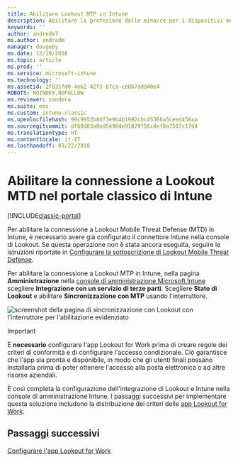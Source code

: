 ```yaml
---
title: Abilitare Lookout MTP in Intune
description: Abilitare la protezione dalle minacce per i dispositivi mobili Lookout nella console di amministrazione Intune.
keywords: ''
author: andredm7
ms.author: andredm
manager: dougeby
ms.date: 12/19/2016
ms.topic: article
ms.prod: ''
ms.service: microsoft-intune
ms.technology: ''
ms.assetid: 2f835fd0-4e62-42f3-b7ca-ce8b7ddd40e4
ROBOTS: NOINDEX,NOFOLLOW
ms.reviewer: sandera
ms.suite: ems
ms.custom: intune-classic
ms.openlocfilehash: 99c9952b8df3e9b4b1992cbc45366a5ceed458aa
ms.sourcegitcommit: df60d03a0ed54964e91879f56c4ef0a7507c17d4
ms.translationtype: HT
ms.contentlocale: it-IT
ms.lasthandoff: 03/22/2018
---
```

# <a name="enable-lookout-mtd-connection-in-the-intune-classic-portal"></a>Abilitare la connessione a Lookout MTD nel portale classico di Intune

[!INCLUDE[classic-portal](../includes/classic-portal.md)]

Per abilitare la connessione a Lookout Mobile Threat Defense (MTD) in Intune, è necessario avere già configurato il connettore Intune nella console di Lookout.  Se questa operazione non è stata ancora eseguita, seguire le istruzioni riportate in [Configurare la sottoscrizione di Lookout Mobile Threat Defense](setup-your-lookout-mtd-subscription.md).

Per abilitare la connessione a Lookout MTP in Intune, nella pagina **Amministrazione** nella [console di amministrazione Microsoft Intune](https://manage.microsoft.com) scegliere **Integrazione con un servizio di terze parti**. Scegliere **Stato di Lookout** e abilitare **Sincronizzazione con MTP** usando l'interruttore.

![screenshot della pagina di sincronizzazione con Lookout con l'interruttore per l'abilitazione evidenziato](../media/mtp/lookout-intune-synchronization.png)

>[!IMPORTANT]
> È **necessario** configurare l'app Lookout for Work prima di creare regole dei criteri di conformità e di configurare l'accesso condizionale. Ciò garantisce che l'app sia pronta e disponibile, in modo che gli utenti finali possano installarla prima di poter ottenere l'accesso alla posta elettronica o ad altre risorse aziendali.

È così completa la configurazione dell'integrazione di Lookout e Intune nella console di amministrazione Intune.  I passaggi successivi per implementare questa soluzione includono la distribuzione dei criteri delle [app Lookout for Work](/intune-classic/deploy-use/device-threat-protection-policy).


## <a name="next-steps"></a>Passaggi successivi
[Configurare l'app Lookout for Work](/intune-classic/deploy-use/device-threat-protection-apps)
